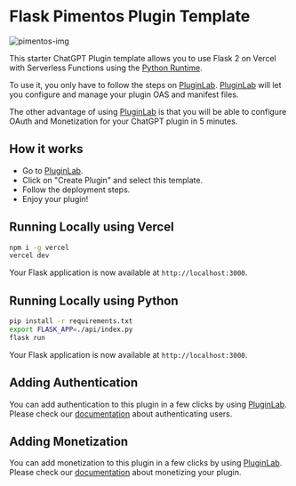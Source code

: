 # Flask Pimentos Plugin Template

![pimentos-img](https://firebasestorage.googleapis.com/v0/b/pluginlab.appspot.com/o/public%2Ftemplates%2Fflask-pimentos.jpg?alt=media&token=501b6f39-e871-466d-9bdf-cb2df61df470)

This starter ChatGPT Plugin template allows you to use Flask 2 on Vercel with Serverless Functions using the [Python Runtime](https://vercel.com/docs/concepts/functions/serverless-functions/runtimes/python).

To use it, you only have to follow the steps on [PluginLab](https://pluginlab.ai).
[PluginLab](https://pluginlab.ai) will let you configure and manage your plugin OAS and manifest files.

The other advantage of using [PluginLab](https://pluginlab.ai) is that you will be able to configure OAuth and Monetization for your ChatGPT plugin in 5 minutes.

## How it works

* Go to [PluginLab](https://pluginlab.ai). 
* Click on "Create Plugin" and select this template.
* Follow the deployment steps.
* Enjoy your plugin!

## Running Locally using Vercel

```bash
npm i -g vercel
vercel dev
```

Your Flask application is now available at `http://localhost:3000`.

## Running Locally using Python

```bash
pip install -r requirements.txt
export FLASK_APP=./api/index.py
flask run
```

Your Flask application is now available at `http://localhost:3000`.

## Adding Authentication

You can add authentication to this plugin in a few clicks by using [PluginLab](https://pluginlab.ai).
Please check our [documentation](https://docs.pluginlab.ai/en/category/authentication-nyfktk/) about authenticating users.

## Adding Monetization

You can add monetization to this plugin in a few clicks by using [PluginLab](https://pluginlab.ai).
Please check our [documentation](https://docs.pluginlab.ai/en/category/plugin-monetization-10nw5z4/) about monetizing your plugin.


